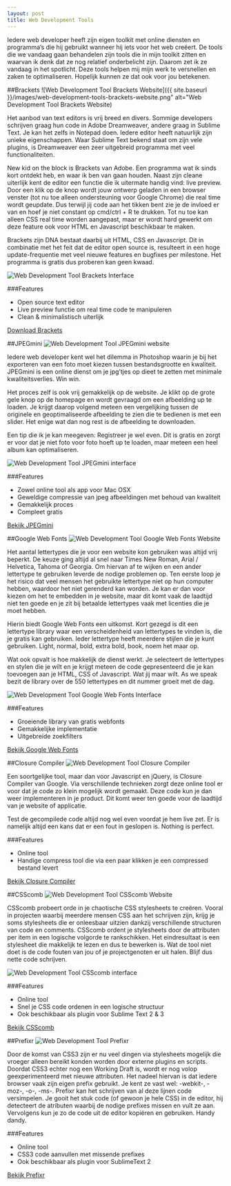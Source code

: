 ```yaml
---
layout: post
title: Web Development Tools
---
```


Iedere web developer heeft zijn eigen toolkit met online diensten en programma’s die hij gebruikt wanneer hij iets voor het web creëert. De tools die we vandaag gaan behandelen zijn tools die in mijn toolkit zitten en waarvan ik denk dat ze nog relatief onderbelicht zijn. Daarom zet ik ze vandaag in het spotlicht. Deze tools helpen mij mijn werk te versnellen en zaken te optimaliseren. Hopelijk kunnen ze dat ook voor jou betekenen.


##Brackets
![Web Development Tool Brackets Website]({{ site.baseurl }}/images/web-development-tools-brackets-website.png" alt="Web Development Tool Brackets Website)

Het aanbod van text editors is vrij breed en divers. Sommige developers schrijven graag hun code in Adobe Dreamweaver, andere graag in Sublime Text. Je kan het zelfs in Notepad doen. Iedere editor heeft natuurlijk zijn unieke eigenschappen. Waar Sublime Text bekend staat om zijn vele plugins, is Dreamweaver een zeer uitgebreid programma met veel functionaliteiten. 

New kid on the block is Brackets van Adobe. Een programma wat ik sinds kort ontdekt heb, en waar ik ben van gaan houden. Naast zijn cleane uiterlijk kent de editor een functie die ik uitermate handig vind: live preview. Door een klik op de knop wordt jouw ontwerp geladen in een browser venster (tot nu toe alleen ondersteuning voor Google Chrome) die real time wordt geupdate. Dus terwijl jij code aan het tikken bent zie je de invloed er van en hoef je niet constant op cmd/ctrl + R te drukken. Tot nu toe kan alleen CSS real time worden aangepast, maar er wordt hard gewerkt om deze feature ook voor HTML en Javascript beschikbaar te maken. 

Brackets zijn DNA bestaat daarbij uit HTML, CSS en Javascript. Dit in combinatie met het feit dat de editor open source is, resulteert in een hoge update-frequentie met veel nieuwe features en bugfixes per milestone. Het programma is gratis dus proberen kan geen kwaad.

<img src="{{ site.baseurl }}/images/web-development-tools-brackets-interface.png" alt="Web Development Tool Brackets Interface"/>


###Features
- Open source text editor
- Live preview functie om real time code te manipuleren
- Clean & minimalistisch uiterlijk

[Download Brackets](http://brackets.io/)


##JPEGmini
<img src="{{ site.baseurl }}/images/web-development-tools-jpegmini-website.png" alt="Web Development Tool JPEGmini website"/>

Iedere web developer kent wel het dilemma in Photoshop waarin je bij het exporteren van een foto moet kiezen tussen bestandsgrootte en kwaliteit. JPEGmini is een online dienst om je jpg’tjes op dieet te zetten met minimale kwaliteitsverlies. Win win.  

Het proces zelf is ook vrij gemakkelijk op de website. Je klikt op de grote gele knop op de homepage en wordt gevraagd om een afbeelding up te loaden. Je krijgt daarop volgend meteen een vergelijking tussen de originele en geoptimaliseerde afbeelding te zien die te bedienen is met een slider. Het enige wat dan nog rest is de afbeelding te downloaden.

Een tip die ik je kan meegeven: Registreer je wel even. Dit is gratis en zorgt er voor dat je niet foto voor foto hoeft up te loaden, maar meteen een heel album kan optimaliseren. 

<img src="{{ site.baseurl }}/images/web-development-tools-jpegmini-interface.png" alt="Web Development Tool JPEGmini interface"/>

###Features
- Zowel online tool als app voor Mac OSX
- Geweldige compressie van jpeg afbeeldingen met behoud van kwaliteit
- Gemakkelijk proces 
- Compleet gratis

[Bekijk JPEGmini](www.jpegmini.com)


##Google Web Fonts
<img src="{{ site.baseurl }}/images/web-development-tools-google-web-fonts-website.png" alt="Web Development Tool Google Web Fonts Website"/>

Het aantal lettertypes die je voor een website kon gebruiken was altijd vrij beperkt. De keuze ging altijd al snel naar Times New Roman, Arial / Helvetica, Tahoma of Georgia. Om hiervan af te wijken en een ander lettertype  te gebruiken leverde de nodige problemen op. Ten eerste loop je het risico dat veel mensen het gebruikte lettertype niet op hun computer hebben, waardoor het niet gerenderd kan worden. Je kan er dan voor kiezen om het te embedden in je website, maar dit komt vaak de laadtijd niet ten goede en je zit bij betaalde lettertypes vaak met licenties die je moet hebben.

Hierin biedt Google Web Fonts een uitkomst. Kort gezegd is dit een lettertype library waar een verscheidenheid van lettertypes te vinden is, die je gratis kan gebruiken. Ieder lettertype heeft meerdere stijlen die je kunt gebruiken. Light, normal, bold, extra bold, book, noem het maar op. 

Wat ook opvalt is hoe makkelijk de dienst werkt. Je selecteert de lettertypes en stylen die je wilt en je krijgt meteen de code gepresenteerd die je kan toevoegen aan je HTML, CSS of Javascript. Wat jij maar wilt. As we speak bezit de library over de 550 lettertypes en dit nummer groeit met de dag. 

<img src="{{ site.baseurl }}/images/web-development-tools-google-web-fonts-interface.png" alt="Web Development Tool Google Web Fonts Interface"/>

###Features
- Groeiende library van gratis webfonts
- Gemakkelijke implementatie
- Uitgebreide zoekfilters


[Bekijk Google Web Fonts](www.google.com/webfonts)


##Closure Compiler
<img src="{{ site.baseurl }}/images/web-development-tools-closure-compiler.png" alt="Web Development Tool Closure Compiler"/>

Een soortgelijke tool, maar dan voor Javascript en jQuery, is Closure Compiler van Google. Via verschillende technieken zorgt deze online tool er voor dat je code zo klein mogelijk wordt gemaakt. Deze code kun je dan weer implementeren in je product. Dit komt weer ten goede voor de laadtijd van je website of applicatie.

Test de gecompilede code altijd nog wel even voordat je hem live zet. Er is namelijk altijd een kans dat er een fout in geslopen is. Nothing is perfect.

###Features
- Online tool
- Handige compress tool die via een paar klikken je een compressed bestand levert

[Bekijk Closure Compiler](www.closure-compiler.appspot.com)


##CSScomb
<img src="{{ site.baseurl }}/images/web-development-tools-csscomb-website.png" alt="Web Development Tool CSScomb Website"/>

CSScomb probeert orde in je chaotische CSS stylesheets te creëren. Vooral in projecten waarbij meerdere mensen CSS aan het schrijven zijn, krijg je soms stylesheets die er onleesbaar uitzien dankzij verschillende structuren van code en comments. CSScomb ordent je stylesheets door de attributen per item in een logische volgorde te rankschikken. Het eindresultaat is een stylesheet die makkelijk te lezen en dus te bewerken is. Wat de tool niet doet is de code fouten van jou of je projectgenoten er uit halen. Blijf dus nette code schrijven. 

<img src="{{ site.baseurl }}/images/web-development-tools-csscomb-interface.png" alt="Web Development Tool CSScomb interface"/>

###Features
- Online tool
- Snel je CSS code ordenen in een logische structuur
- Ook beschikbaar als plugin voor Sublime Text 2 & 3


[Bekijk CSScomb](www.csscomb.com)


##Prefixr
<img src="{{ site.baseurl }}/images/web-development-tools-prefixr.png" alt="Web Development Tool Prefixr"/>

Door de komst van CSS3 zijn er nu veel dingen via stylesheets mogelijk die vroeger alleen bereikt konden worden door externe plugins en scripts. Doordat CSS3 echter nog een Working Draft is, wordt er nog volop geexperimenteerd met nieuwe attributen. Het nadeel hiervan is dat iedere browser vaak zijn eigen prefix gebruikt. Je kent ze vast wel: -webkit-, -moz-, -o-, -ms-. Prefixr kan het schrijven van al deze lijnen code versimpelen. Je gooit het stuk code (of gewoon je hele CSS) in de editor, hij detecteert de atributen waarbij de nodige prefixes missen en vult ze aan. Vervolgens kun je zo de code uit de editor kopiëren en gebruiken. Handy dandy.

###Features
- Online tool
- CSS3 code aanvullen met missende prefixes
- Ook beschikbaar als plugin voor SublimeText 2

[Bekijk Prefixr](www.prefixr.com)









